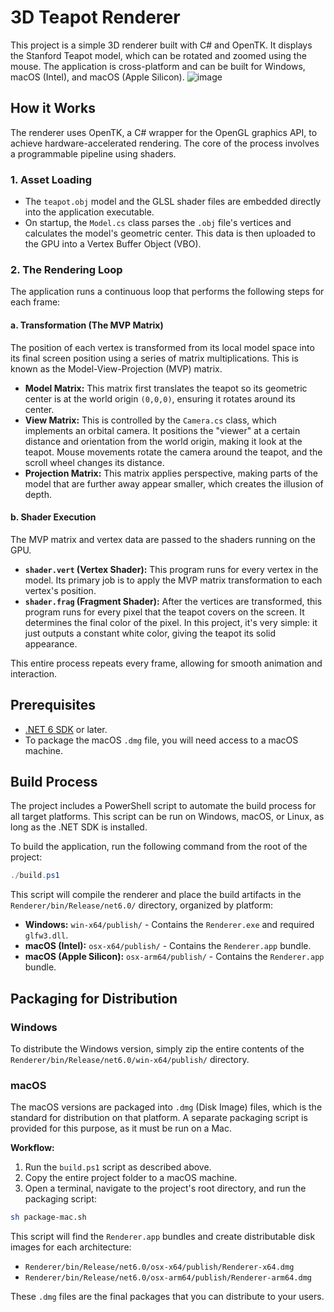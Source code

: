 # 3D Teapot Renderer

This project is a simple 3D renderer built with C# and OpenTK. It displays the Stanford Teapot model, which can be rotated and zoomed using the mouse. The application is cross-platform and can be built for Windows, macOS (Intel), and macOS (Apple Silicon).
![image](https://github.com/user-attachments/assets/731fae41-1283-4ed4-b8bb-045c1232eaec)

## How it Works

The renderer uses OpenTK, a C# wrapper for the OpenGL graphics API, to achieve hardware-accelerated rendering. The core of the process involves a programmable pipeline using shaders.

### 1. Asset Loading
- The `teapot.obj` model and the GLSL shader files are embedded directly into the application executable.
- On startup, the `Model.cs` class parses the `.obj` file's vertices and calculates the model's geometric center. This data is then uploaded to the GPU into a Vertex Buffer Object (VBO).

### 2. The Rendering Loop
The application runs a continuous loop that performs the following steps for each frame:

#### a. Transformation (The MVP Matrix)
The position of each vertex is transformed from its local model space into its final screen position using a series of matrix multiplications. This is known as the Model-View-Projection (MVP) matrix.
- **Model Matrix:** This matrix first translates the teapot so its geometric center is at the world origin `(0,0,0)`, ensuring it rotates around its center.
- **View Matrix:** This is controlled by the `Camera.cs` class, which implements an orbital camera. It positions the "viewer" at a certain distance and orientation from the world origin, making it look at the teapot. Mouse movements rotate the camera around the teapot, and the scroll wheel changes its distance.
- **Projection Matrix:** This matrix applies perspective, making parts of the model that are further away appear smaller, which creates the illusion of depth.

#### b. Shader Execution
The MVP matrix and vertex data are passed to the shaders running on the GPU.
- **`shader.vert` (Vertex Shader):** This program runs for every vertex in the model. Its primary job is to apply the MVP matrix transformation to each vertex's position.
- **`shader.frag` (Fragment Shader):** After the vertices are transformed, this program runs for every pixel that the teapot covers on the screen. It determines the final color of the pixel. In this project, it's very simple: it just outputs a constant white color, giving the teapot its solid appearance.

This entire process repeats every frame, allowing for smooth animation and interaction.

## Prerequisites

*   [.NET 6 SDK](https://dotnet.microsoft.com/download/dotnet/6.0) or later.
*   To package the macOS `.dmg` file, you will need access to a macOS machine.

## Build Process

The project includes a PowerShell script to automate the build process for all target platforms. This script can be run on Windows, macOS, or Linux, as long as the .NET SDK is installed.

To build the application, run the following command from the root of the project:

```powershell
./build.ps1
```

This script will compile the renderer and place the build artifacts in the `Renderer/bin/Release/net6.0/` directory, organized by platform:

*   **Windows:** `win-x64/publish/` - Contains the `Renderer.exe` and required `glfw3.dll`.
*   **macOS (Intel):** `osx-x64/publish/` - Contains the `Renderer.app` bundle.
*   **macOS (Apple Silicon):** `osx-arm64/publish/` - Contains the `Renderer.app` bundle.

## Packaging for Distribution

### Windows

To distribute the Windows version, simply zip the entire contents of the `Renderer/bin/Release/net6.0/win-x64/publish/` directory.

### macOS

The macOS versions are packaged into `.dmg` (Disk Image) files, which is the standard for distribution on that platform. A separate packaging script is provided for this purpose, as it must be run on a Mac.

**Workflow:**
1.  Run the `build.ps1` script as described above.
2.  Copy the entire project folder to a macOS machine.
3.  Open a terminal, navigate to the project's root directory, and run the packaging script:

```bash
sh package-mac.sh
```

This script will find the `Renderer.app` bundles and create distributable disk images for each architecture:

*   `Renderer/bin/Release/net6.0/osx-x64/publish/Renderer-x64.dmg`
*   `Renderer/bin/Release/net6.0/osx-arm64/publish/Renderer-arm64.dmg`

These `.dmg` files are the final packages that you can distribute to your users. 
